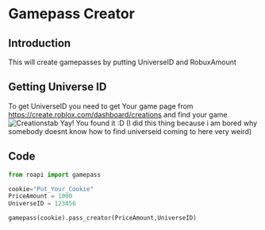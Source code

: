 # Gamepass Creator
## Introduction

This will create gamepasses by putting UniverseID and RobuxAmount

## Getting Universe ID
To get UniverseID you need to get Your game page from https://create.roblox.com/dashboard/creations and find your game 
   ![Creationstab](https://github.com/sesocell/roapi.py/blob/main/assets/gamepage.png?raw=true)
   Yay! You found it :D
   (I did this thing because i am bored why  somebody doesnt know how to find universeid coming to here very weird)
## Code
```py
from roapi import gamepass

cookie="Put_Your_Cookie"
PriceAmount = 1000
UniverseID = 123456

gamepass(cookie).pass_creator(PriceAmount,UniverseID)
```
